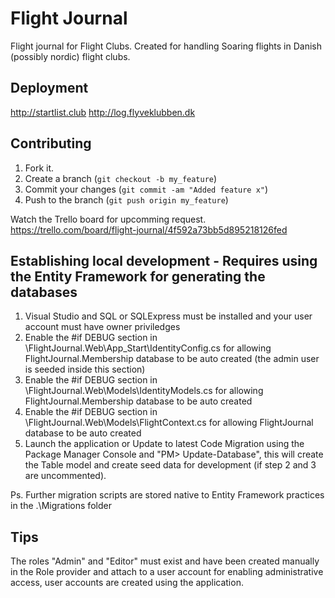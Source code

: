 Flight Journal
=============

Flight journal for Flight Clubs.
Created for handling Soaring flights in Danish (possibly nordic) flight clubs.

Deployment
------------
http://startlist.club
http://log.flyveklubben.dk

Contributing
------------

1. Fork it.
2. Create a branch (`git checkout -b my_feature`)
3. Commit your changes (`git commit -am "Added feature x"`)
4. Push to the branch (`git push origin my_feature`)

Watch the Trello board for upcomming request.
https://trello.com/board/flight-journal/4f592a73bb5d895218126fed

Establishing local development - Requires using the Entity Framework for generating the databases
------------
1. Visual Studio and SQL or SQLExpress must be installed and your user account must have owner priviledges
2. Enable the #if DEBUG section in \FlightJournal.Web\App_Start\IdentityConfig.cs for allowing FlightJournal.Membership database to be auto created (the admin user is seeded inside this section)
3. Enable the #if DEBUG section in \FlightJournal.Web\Models\IdentityModels.cs for allowing FlightJournal.Membership database to be auto created 
4. Enable the #if DEBUG section in \FlightJournal.Web\Models\FlightContext.cs for allowing FlightJournal database to be auto created
5. Launch the application or Update to latest Code Migration using the Package Manager Console and "PM> Update-Database", this will create the Table model and create seed data for development (if step 2 and 3 are uncommented).

Ps. Further migration scripts are stored native to Entity Framework practices in the .\Migrations folder 

Tips
-------------
The roles "Admin" and "Editor" must exist and have been created manually in the Role provider and attach to a user account for enabling administrative access, user accounts are created using the application.


